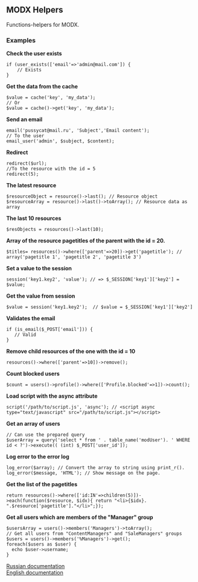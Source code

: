 ## MODX Helpers
Functions-helpers for MODX.

### Examples
**Check the user exists**
```
if (user_exists(['email'=>'admin@mail.com']) {
    // Exists
}
```

**Get the data from the cache**
```
$value = cache('key', 'my_data');
// Or 
$value = cache()->get('key', 'my_data');
```

**Send an email**
```
email('pussycat@mail.ru', 'Subject','Email content');
// To the user
email_user('admin', $subject, $content);
```

**Redirect**
```
redirect($url);
//To the resource with the id = 5
redirect(5);
```

**The latest resource**
```
$resourceObject = resource()->last(); // Resource object
$resourceArray = resource()->last()->toArray(); // Resource data as array
```

**The last 10 resources**
```
$resObjects = resources()->last(10); 
```

**Array of the resource pagetitles of the parent with the id = 20.**
```
$titles= resources()->where(['parent'=>20])->get('pagetitle'); // array('pagetitle 1', 'pagetitle 2', 'pagetitle 3')
```

**Set a value to the session**
```
session('key1.key2', 'value'); // => $_SESSION['key1']['key2'] = $value;
```
**Get the value from session**
```
$value = session('key1.key2');  // $value = $_SESSION['key1']['key2']
```

**Validates the email**
```
if (is_email($_POST['email'])) {
   // Valid
}
```
**Remove child resources of the one with the id = 10**
```
resources()->where(['parent'=>10])->remove();
```

**Count blocked users**
```
$count = users()->profile()->where(['Profile.blocked'=>1])->count();
```
**Load script with the async attribute**
```
script('/path/to/script.js', 'async'); // <script async type="text/javascript" src="/path/to/script.js"></script>
```
**Get an array of users**
```
// Can use the prepared query
$userArray = query('select * from ' . table_name('modUser'). ' WHERE id < ?')->execute(( (int) $_POST['user_id']);
```
**Log error to the error log**
```
log_error($array); // Convert the array to string using print_r().
log_error($message, 'HTML'); // Show message on the page.
```
**Get the list of the pagetitles**
```
return resources()->where(['id:IN'=>children(5)])->each(function($resource, $idx){ return "<li>{$idx}. ".$resource['pagetitle']."</li>";});
```
**Get all users which are members of the "Manager" group**
```
$usersArray = users()->members('Managers')->toArray();
// Get all users from "ContentManagers" and "SaleManagers" groups 
$users = users()->members('%Managers')->get();
foreach($users as $user) {
  echo $user->username;
}
```

[Russian documentation](./docs/ru.md)  
[English documentation](./docs/en.md)
